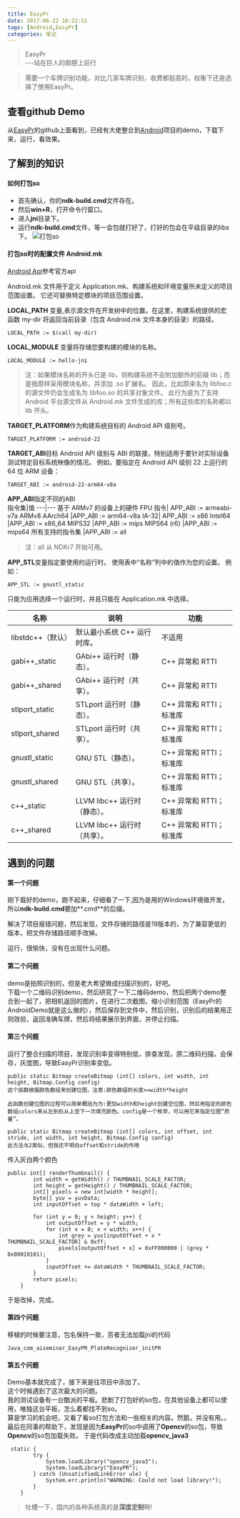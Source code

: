 ```yaml
---
title: EasyPr
date: 2017-06-22 16:21:51
tags: [Android,EasyPr]
categories: 笔记
---
```

<blockquote class="blockquote-center">EasyPr<br/>
---站在巨人的肩膀上前行
</blockquote>

> 需要一个车牌识别功能，对比几家车牌识别，收费都挺高的，权衡下还是选择了使用EasyPr。

## 查看github Demo

从[EasyPr](https://github.com/liuruoze/EasyPR)的github上面看到，已经有大佬整合到[Android](https://github.com/linuxxx/EasyPR_Android)项目的demo，下载下来，运行，看效果。

## 了解到的知识

#### 如何打包so
- 首先确认，你的**ndk-build.cmd**文件存在。  
- 然后**win+R**，打开命令行窗口。  
- 进入**jni**目录下。  
- 运行**ndk-build.cmd**文件，等一会包就打好了，打好的包会在平级目录的libs下。
![打包so](http://onifre9rp.bkt.clouddn.com/%E6%89%93%E5%8C%85so.png)

#### 打包so时的配置文件 Android.mk
[Android Api](https://developer.android.com/ndk/guides/android_mk.html?hl=zh-cn)参考官方api

 Android.mk 文件用于定义 Application.mk、构建系统和环境变量所未定义的项目范围设置。 它还可替换特定模块的项目范围设置。  
 
**LOCAL_PATH** 变量,表示源文件在开发树中的位置。在这里，构建系统提供的宏函数 my-dir 将返回当前目录（包含 Android.mk 文件本身的目录）的路径。
```
LOCAL_PATH := $(call my-dir)
```
**LOCAL_MODULE** 变量将存储您要构建的模块的名称。
```
LOCAL_MODULE := hello-jni
```
> 注：如果模块名称的开头已是 lib，则构建系统不会附加额外的前缀 lib；而是按原样采用模块名称，并添加 .so 扩展名。 因此，比如原来名为 libfoo.c 的源文件仍会生成名为 libfoo.so 的共享对象文件。 此行为是为了支持 Android 平台源文件从 Android.mk 文件生成的库；所有这些库的名称都以 lib 开头。

**TARGET_PLATFORM**作为构建系统目标的 Android API 级别号。
```
TARGET_PLATFORM := android-22
```
**TARGET_ABI**目标 Android API 级别与 ABI 的联接，特别适用于要针对实际设备测试特定目标系统映像的情况。 例如，要指定在 Android API 级别 22 上运行的 64 位 ARM 设备：
```
TARGET_ABI := android-22-arm64-v8a
```
**APP_ABI**指定不同的ABI  
指令集|值
---|---
基于 ARMv7 的设备上的硬件 FPU 指令|	APP_ABI := armeabi-v7a
ARMv8 AArch64	|APP_ABI := arm64-v8a
IA-32|	APP_ABI := x86
Intel64	|APP_ABI := x86_64
MIPS32	|APP_ABI := mips
MIPS64 (r6)	|APP_ABI := mips64
所有支持的指令集	|APP_ABI := all

> 注：all 从 NDKr7 开始可用。


**APP_STL**变量指定要使用的运行时。 使用表中“名称”列中的值作为您的设置。 例如：
```
APP_STL := gnustl_static
```
只能为应用选择一个运行时，并且只能在 Application.mk 中选择。

名称	|说明	|功能
---|---|---
libstdc++（默认）|	默认最小系统 C++ 运行时库。|	不适用
gabi++_static|	GAbi++ 运行时（静态）。|	C++ 异常和 RTTI
gabi++_shared|	GAbi++ 运行时（共享）。|	C++ 异常和 RTTI
stlport_static|	STLport 运行时（静态）。|	C++ 异常和 RTTI；标准库
stlport_shared|	STLport 运行时（共享）。|	C++ 异常和 RTTI；标准库
gnustl_static|	GNU STL（静态）。|	C++ 异常和 RTTI；标准库
gnustl_shared|	GNU STL（共享）。|	C++ 异常和 RTTI；标准库
c++_static|	LLVM libc++ 运行时（静态）。|	C++ 异常和 RTTI；标准库
c++_shared|	LLVM libc++ 运行时（共享）。|	C++ 异常和 RTTI；标准库

## 遇到的问题
#### 第一个问题

刚下载好的demo，跑不起来，仔细看了一下,因为是用的Windows环境做开发，所以**ndk-build.cmd**要加**.cmd**的后缀。

解决了项目报错问题，然后发现，文件存储的路径是19版本的，为了兼容更低的版本，把文件存储路径顺手改掉。

运行，很愉快，没有在出现什么问题。

#### 第二个问题

demo是拍照识别的，但是老大希望做成扫描识别的，好吧。  
下载一个二维码识别demo，然后研究了一下二维码demo，然后把两个demo整合到一起了，把相机返回的图片，在进行二次截图，缩小识别范围（EasyPr的AndroidDemo就是这么做的），然后保存到文件中，然后识别，识别后的结果用正则效验，返回准确车牌，然后将结果展示到界面，并停止扫描。

#### 第三个问题

运行了整合扫描的项目，发现识别率变得特别低，排查发现，原二维码扫描，会保存，灰度图，导致EasyPr识别率变低。
```
public static Bitmap createBitmap (int[] colors, int width, int height, Bitmap.Config config) 
这个函数根据颜色数组来创建位图，注意:颜色数组的长度>=width*height

此函数创建位图的过程可以简单概括为为:更加width和height创建空位图，然后用指定的颜色数组colors来从左到右从上至下一次填充颜色。config是一个枚举，可以用它来指定位图“质量”。

public static Bitmap createBitmap (int[] colors, int offset, int stride, int width, int height, Bitmap.Config config)
此方法与2类似，但我还不明白offset和stride的作用
```
传入灰白两个颜色
```
public int[] renderThumbnail() {
		int width = getWidth() / THUMBNAIL_SCALE_FACTOR;
		int height = getHeight() / THUMBNAIL_SCALE_FACTOR;
		int[] pixels = new int[width * height];
		byte[] yuv = yuvData;
		int inputOffset = top * dataWidth + left;

		for (int y = 0; y < height; y++) {
			int outputOffset = y * width;
			for (int x = 0; x < width; x++) {
				int grey = yuv[inputOffset + x * THUMBNAIL_SCALE_FACTOR] & 0xff;
				pixels[outputOffset + x] = 0xFF000000 | (grey * 0x00010101);
			}
			inputOffset += dataWidth * THUMBNAIL_SCALE_FACTOR;
		}
		return pixels;
	}
```
于是改掉，完成。

#### 第四个问题
移植的时候要注意，包名保持一致，否者无法加载jni的代码
```
Java_com_aiseminar_EasyPR_PlateRecognizer_initPR
```

#### 第五个问题

Demo基本就完成了，接下来是往项目中添加了。  
这个时候遇到了这次最大的问题。  
我的测试设备有一台酷派的平板。悲剧了打包好的so包，在其他设备上都可以使用，唯独这台平板，怎么着都找不到so。  
算是学习的机会吧，又看了看so打包方法和一些相关的内容。然鹅，并没有用。。  
最后在同事的帮助下，发现是因为**EasyPr**的so中调用了**Opencv**的so包，导致**Opencv**的so包加载失败。
于是代码改成主动加载**opencv_java3**  



```
 static {
        try {
            System.loadLibrary("opencv_java3");
            System.loadLibrary("EasyPR");
        } catch (UnsatisfiedLinkError ule) {
            System.err.println("WARNING: Could not load library!");
        }
    }
```

> 吐槽一下，国内的各种系统真的是**深度定制**啊!